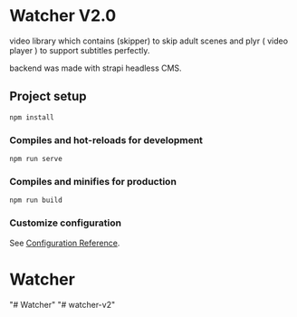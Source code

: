 # Watcher V2.0
video library which contains (skipper) to skip adult scenes and plyr ( video player ) to support subtitles perfectly. 

backend was made with strapi headless CMS.

## Project setup
```
npm install
```

### Compiles and hot-reloads for development
```
npm run serve
```

### Compiles and minifies for production
```
npm run build
```

### Customize configuration
See [Configuration Reference](https://cli.vuejs.org/config/).
# Watcher
"# Watcher" 
"# watcher-v2" 
